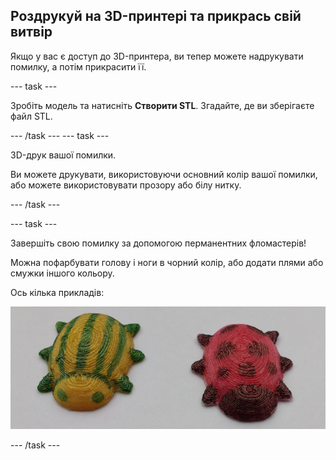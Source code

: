 ## Роздрукуй на 3D-принтері та прикрась свій витвір

Якщо у вас є доступ до 3D-принтера, ви тепер можете надрукувати помилку, а потім прикрасити її.

--- task ---

Зробіть модель та натисніть **Створити STL**. Згадайте, де ви зберігаєте файл STL.

--- /task --- --- task ---

3D-друк вашої помилки.

Ви можете друкувати, використовуючи основний колір вашої помилки, або можете використовувати прозору або білу нитку.

--- /task ---

--- task ---

Завершіть свою помилку за допомогою перманентних фломастерів!

Можна пофарбувати голову і ноги в чорний колір, або додати плями або смужки іншого кольору.

Ось кілька прикладів:

![знімок екрану](images/bug-decorated.png)

--- /task ---

 




  
